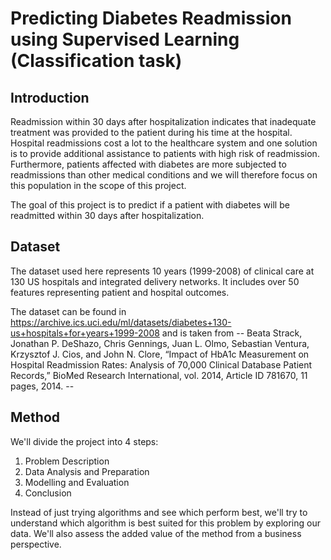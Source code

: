 # Predicting Diabetes Readmission using Supervised Learning (Classification task)

## Introduction

Readmission within 30 days after hospitalization indicates that inadequate treatment was provided to the patient during his time at the hospital. Hospital readmissions cost a lot to the healthcare system and one solution is to provide additional assistance to patients with high risk of readmission. Furthermore, patients affected with diabetes are more subjected to readmissions than other medical conditions and we will therefore focus on this population in the scope of this project.

The goal of this project is to predict if a patient with diabetes will be readmitted within 30 days after hospitalization.

## Dataset

The dataset used here represents 10 years (1999-2008) of clinical care at 130 US hospitals and integrated delivery networks. It includes over 50 features representing patient and hospital outcomes.

The dataset can be found in https://archive.ics.uci.edu/ml/datasets/diabetes+130-us+hospitals+for+years+1999-2008 and is taken from -- Beata Strack, Jonathan P. DeShazo, Chris Gennings, Juan L. Olmo, Sebastian Ventura, Krzysztof J. Cios, and John N. Clore, “Impact of HbA1c Measurement on Hospital Readmission Rates: Analysis of 70,000 Clinical Database Patient Records,” BioMed Research International, vol. 2014, Article ID 781670, 11 pages, 2014. --

## Method

We'll divide the project into 4 steps:
1. Problem Description
2. Data Analysis and Preparation
3. Modelling and Evaluation
4. Conclusion

Instead of just trying algorithms and see which perform best, we'll try to understand which algorithm is best suited for this problem by exploring our data. We'll also assess the added value of the method from a business perspective. 
